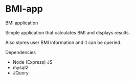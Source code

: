 # BMI-app

BMI application

Simple application that calculates BMI and displays results.

Also stores user BMI information and it can be queried.

Dependencies
- Node (Express) JS
- mysql2
- JQuery
